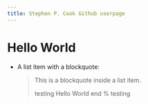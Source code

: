 ```yaml
---
title: Stephen P. Cook Github userpage
---
```


# Hello World

*   A list item with a blockquote:

    > This is a blockquote
    > inside a list item.
    >
    >   testing
    >       Hello World
    >   end % testing
